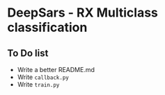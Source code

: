 # DeepSars - RX Multiclass classification 

## To Do list
* Write a better README.md
* Write `callback.py`
* Write `train.py`